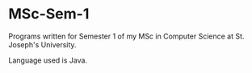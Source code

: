 # MSc-Sem-1
Programs written for Semester 1 of my MSc in Computer Science at St. Joseph's University.

Language used is Java.
